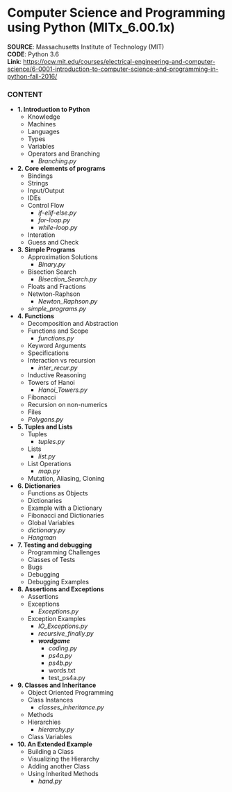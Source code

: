 # Computer Science and Programming using Python (MITx_6.00.1x) 

**SOURCE**: Massachusetts Institute of Technology (MIT)  
**CODE**: Python 3.6  
**Link**: https://ocw.mit.edu/courses/electrical-engineering-and-computer-science/6-0001-introduction-to-computer-science-and-programming-in-python-fall-2016/  

### CONTENT
- **1. Introduction to Python**
  - Knowledge
  - Machines
  - Languages
  - Types
  - Variables
  - Operators and Branching
    - *Branching.py*
- **2. Core elements of programs**
  - Bindings
  - Strings
  - Input/Output
  - IDEs
  - Control Flow
    - *if-elif-else.py*
    - *for-loop.py*
    - *while-loop.py*
  - Interation
  - Guess and Check
- **3. Simple Programs**
  - Approximation Solutions
    - *Binary.py*
  - Bisection Search
    - *Bisection_Search.py*
  - Floats and Fractions
  - Netwton-Raphson
    - *Newton_Raphson.py*
  - *simple_programs.py*
- **4. Functions**
  - Decomposition and Abstraction
  - Functions and Scope
    - *functions.py*
  - Keyword Arguments
  - Specifications
  - Interaction vs recursion
    - *inter_recur.py*
  - Inductive Reasoning
  - Towers of Hanoi
    - *Hanoi_Towers.py*
  - Fibonacci 
  - Recursion on non-numerics
  - Files
  - *Polygons.py*
- **5. Tuples and Lists**
  - Tuples
    - *tuples.py*
  - Lists
    - *list.py*
  - List Operations
    - *map.py*
  - Mutation, Aliasing, Cloning
- **6. Dictionaries**
  - Functions as Objects
  - Dictionaries
  - Example with a Dictionary
  - Fibonacci and Dictionaries
  - Global Variables
  - *dictionary.py*
  - *Hangman*
- **7. Testing and debugging**
  - Programming Challenges
  - Classes of Tests
  - Bugs
  - Debugging
  - Debugging Examples
- **8. Assertions and Exceptions**
  - Assertions
  - Exceptions
    - *Exceptions.py*
  - Exception Examples
    - *IO_Exceptions.py*
    - *recursive_finally.py*
    - ***wordgame***
      - *coding.py*
      - *ps4a.py*
      - *ps4b.py*
      - words.txt
      - test_ps4a.py
- **9. Classes and Inheritance**
  - Object Oriented Programming
  - Class Instances
    - *classes_inheritance.py*
  - Methods
  - Hierarchies
    - *hierarchy.py*
  - Class Variables
- **10. An Extended Example**
  - Building a Class
  - Visualizing the Hierarchy
  - Adding another Class
  - Using Inherited Methods
    - *hand.py*